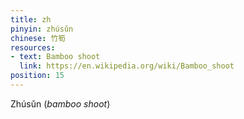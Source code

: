 ```yaml
---
title: zh
pinyin: zhúsǔn
chinese: 竹筍
resources: 
- text: Bamboo shoot
  link: https://en.wikipedia.org/wiki/Bamboo_shoot
position: 15
---
```


Zhúsǔn (*bamboo shoot*)

<!-- 

Spring holds a special place in Taiwanese cuisine; that's when the local delicacy of fresh, young bamboo shoots are ready for harvest, and if you've only eaten the canned stuff, you'll be blown away by shoots that are at once sweet, crunchy, nutty, and creamy. The same goes for young sugarcane, or the hyper-regional greens specific to certain mountain villages. Even plain old cabbage, when grown in the misty hill country, tastes better here; high-elevation mountain farmland means that cabbage and other produce grows slowly and fights for every concentrated nutrient it can muster.

By and large, the produce dishes you'll find are pretty simple; vegetables this good don't need much fussing. So keep an eye out for cold, minimally dressed salads, or simple stir fries, like plate above of mountain greens gussied up with sweet-and-sour pickled berries, tiny dried fish, hot chilies, and plenty of garlic.

They are used in numerous Asian dishes and broths, and are available in supermarkets in various sliced forms, in both fresh and canned versions

Bamboo shoots or bamboo sprouts are the edible shoots (new bamboo culms that come out of the ground) of many bamboo species including Bambusa vulgaris and Phyllostachys edulis. They are used as vegetables in numerous Asian dishes and broths. They are sold in various processed shapes, and are available in fresh, dried, and canned versions.

-->